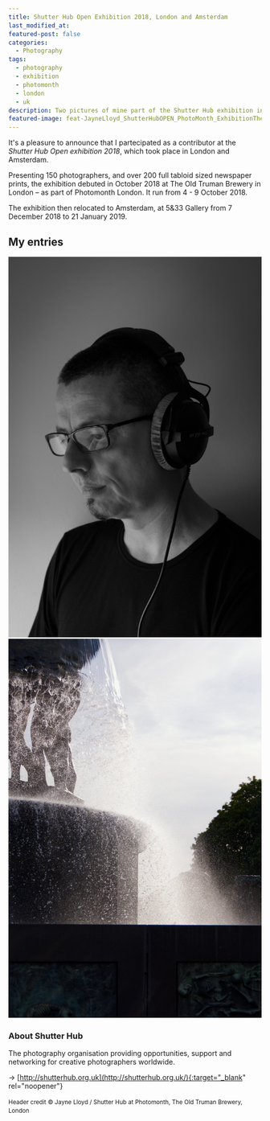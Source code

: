 ```yaml
---
title: Shutter Hub Open Exhibition 2018, London and Amsterdam
last_modified_at:
featured-post: false
categories:
  - Photography
tags:
  - photography
  - exhibition
  - photomonth
  - london
  - uk
description: Two pictures of mine part of the Shutter Hub exhibition in London and Amsterdam between October 2018 and January 2019.
featured-image: feat-JayneLloyd_ShutterHubOPEN_PhotoMonth_ExhibitionTheOldTrumanBrewery_7069.jpg
---
```

It's a pleasure to announce that I partecipated as a contributor at the _Shutter Hub Open exhibition 2018_, which took place in London and Amsterdam.

<!--more-->

Presenting 150 photographers, and over 200 full tabloid sized newspaper prints, the exhibition debuted in October 2018 at The Old Truman Brewery in London – as part of Photomonth London. It run from 4 - 9 October 2018.

The exhibition then relocated to Amsterdam, at 5&33 Gallery from 7 December 2018 to 21 January 2019.

## My entries

![The musician by Silvia Maggi](/assets/images/20180921_silviamaggi-the-musician.jpg)
![The fountain by Silvia Maggi](/assets/images/20180901_silviamaggi-the-fountain.jpg)

### About Shutter Hub

The photography organisation providing opportunities, support and networking for creative photographers worldwide.

&rarr; [http://shutterhub.org.uk](http://shutterhub.org.uk/){:target="_blank" rel="noopener"}

<small>Header credit &copy; Jayne Lloyd / Shutter Hub at Photomonth, The Old Truman Brewery, London</small>
